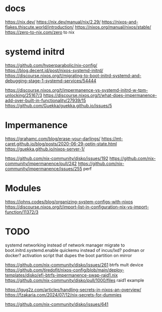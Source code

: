 # docs

https://nix.dev/
https://nix.dev/manual/nix/2.29/
https://nixos-and-flakes.thiscute.world/introduction/
https://nixos.org/manual/nixos/stable/
https://zero-to-nix.com/zero to nix

# systemd initrd

https://github.com/hyperparabolic/nix-config/
https://blog.decent.id/post/nixos-systemd-initrd/
https://discourse.nixos.org/t/migrating-to-boot-initrd-systemd-and-debugging-stage-1-systemd-services/54444

https://discourse.nixos.org/t/impermanence-vs-systemd-initrd-w-tpm-unlocking/25167/3
https://discourse.nixos.org/t/what-does-impermanence-add-over-built-in-functionality/27939/15
https://github.com/Guekka/guekka.github.io/issues/5

# Impermanence

https://grahamc.com/blog/erase-your-darlings/
https://mt-caret.github.io/blog/posts/2020-06-29-optin-state.html
https://guekka.github.io/nixos-server-1/

https://github.com/nix-community/disko/issues/192
https://github.com/nix-community/impermanence/pull/242
https://github.com/nix-community/impermanence/issues/255 perf

# Modules

https://johns.codes/blog/organizing-system-configs-with-nixos
https://discourse.nixos.org/t/import-list-in-configuration-nix-vs-import-function/11372/3

# TODO

systemd networking instead of network manager
migrate to boot.initrd.systemd.enable
quickemu instead of incus/lxd?
podman or docker?
activation script that dupes the boot partition on mirror


https://github.com/nix-community/disko/issues/261 btrfs mult device
https://github.com/tiredofit/nixos-config/blob/main/deploy-templates/disko/efi-btrfs-impermanence-swap-raid1.nix
https://github.com/nix-community/disko/pull/1000/files raid1 example

https://lgug2z.com/articles/handling-secrets-in-nixos-an-overview/
https://fzakaria.com/2024/07/12/nix-secrets-for-dummies

https://github.com/nix-community/disko/issues/641
